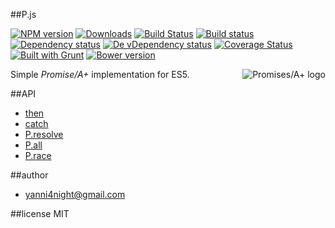 ##P.js

[![NPM version][npm-image]][npm-url] [![Downloads][downloads-image]][npm-url] [![Build Status][travis-image]][travis-url] [![Build status][appveyor-image]][appveyor-url] [![Dependency status][david-dm-image]][david-dm-url] [![De vDependency status][david-dm-dev-image]][david-dm-dev-url] [![Coverage Status][coveralls-image]][coveralls-url] [![Built with Grunt][grunt-image]][grunt-url] [![Bower version][bower-image]][bower-url]

<a href="https://promisesaplus.com/">
    <img src="https://promisesaplus.com/assets/logo-small.png" alt="Promises/A+ logo"
         title="Promises/A+ 1.0 compliant" align="right" />
</a>

Simple _Promise/A+_ implementation for ES5.

##API

 - [then](https://developer.mozilla.org/en-US/docs/Web/JavaScript/Reference/Global_Objects/Promise/then)
 - [catch](https://developer.mozilla.org/en-US/docs/Web/JavaScript/Reference/Global_Objects/Promise/catch)
 - [P.resolve](https://developer.mozilla.org/en-US/docs/Web/JavaScript/Reference/Global_Objects/Promise/resolve)
 - [P.all](https://developer.mozilla.org/en-US/docs/Web/JavaScript/Reference/Global_Objects/Promise/all)
 - [P.race](https://developer.mozilla.org/en-US/docs/Web/JavaScript/Reference/Global_Objects/Promise/race)


##author
 - <yanni4night@gmail.com>

##license
 MIT
 
[npm-url]: https://npmjs.org/package/p.js
[downloads-image]: http://img.shields.io/npm/dm/p.js.svg
[npm-image]: http://img.shields.io/npm/v/p.js.svg
[travis-url]: https://travis-ci.org/yanni4night/P.js
[travis-image]: http://img.shields.io/travis/yanni4night/P.js.svg
[appveyor-image]:https://ci.appveyor.com/api/projects/status/bsu9w9ar8pboc2nj?svg=true
[appveyor-url]:https://ci.appveyor.com/project/yanni4night/P.js
[david-dm-url]:https://david-dm.org/yanni4night/P.js
[david-dm-image]:https://david-dm.org/yanni4night/P.js.svg
[david-dm-dev-url]:https://david-dm.org/yanni4night/P.js#info=devDependencies
[david-dm-dev-image]:https://david-dm.org/yanni4night/P.js/dev-status.svg
[coveralls-url]:https://coveralls.io/r/yanni4night/P.js
[coveralls-image]:https://coveralls.io/repos/yanni4night/P.js/badge.png
[grunt-url]:http://gruntjs.com/
[grunt-image]: https://cdn.gruntjs.com/builtwith.png
[bower-url]:http://badge.fury.io/bo/p-js
[bower-image]: https://badge.fury.io/bo/p-js.svg


